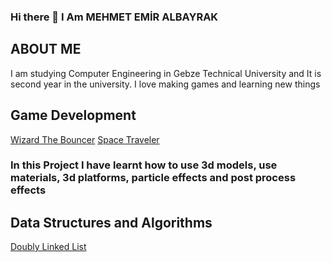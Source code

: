 ### Hi there 👋 I Am MEHMET EMİR ALBAYRAK
## ABOUT ME
I am studying Computer Engineering in Gebze Technical University and It is second year in the university. I love making games and learning new things
## Game Development
[Wizard The Bouncer](https://github.com/MehmetEmirAlbayrak/WizardTheBouncer)
[Space Traveler](https://github.com/MehmetEmirAlbayrak/SpaceTraveler)
### In this Project I have learnt how to use 3d models, use materials, 3d platforms, particle effects and post process effects
## Data Structures and Algorithms 
[Doubly Linked List](https://github.com/MehmetEmirAlbayrak/DoublyLinkedList)

<!--
**MehmetEmirAlbayrak/MehmetEmirAlbayrak** is a ✨ _special_ ✨ repository because its `README.md` (this file) appears on your GitHub profile.

Here are some ideas to get you started:

- 🔭 I’m currently working on ...
- 🌱 I’m currently learning ...
- 👯 I’m looking to collaborate on ...
- 🤔 I’m looking for help with ...
- 💬 Ask me about ...
- 📫 How to reach me: ...
- 😄 Pronouns: ...
- ⚡ Fun fact: ...
-->
